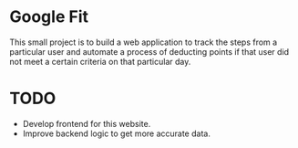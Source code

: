 # Google Fit
This small project is to build a web application to track the steps from a particular user and automate a process of deducting points if that user did not meet a certain criteria on that particular day.

# TODO
- Develop frontend for this website.
- Improve backend logic to get more accurate data.
